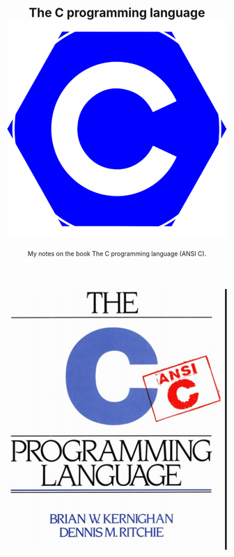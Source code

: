 <h1 align="center">
    The C programming language
    <br>
    <img src="./c_logo.svg">
    </br>
</h1>

<p align="center">
My notes on the book The C programming language (ANSI C).
</p>

<h1 align="center">
    <br>
    <img src="./book.jpg">
    </br>
</h1>